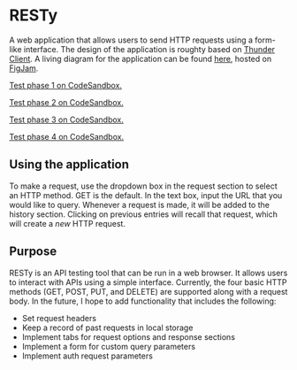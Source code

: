 # RESTy

A web application that allows users to send HTTP requests using a form-like interface. The design of the application is roughty based on [Thunder Client](https://www.thunderclient.com/).
A living diagram for the application can be found [here](https://www.figma.com/file/zjEXRgVFWfxPtkjXgSXJsV/RESTy-Diagram?node-id=0%3A1), hosted on [FigJam](https://www.figma.com/figjam/).

[Test phase 1 on CodeSandbox.](https://codesandbox.io/p/github/ShepleySound/resty/phase-1?file=%2Fsrc%2Fapp.scss&workspace=%257B%2522activeFileId%2522%253A%2522cl9nf3f3u0008lrhl6loc4874%2522%252C%2522openFiles%2522%253A%255B%2522%252Fsrc%252Fapp.scss%2522%252C%2522%252Fsrc%252Fcomponents%252Ffooter%252Ffooter.scss%2522%252C%2522%252Fsrc%252Fcomponents%252Fheader%252Fheader.scss%2522%252C%2522%252Fsrc%252Fcomponents%252Fresults%252Fresults.scss%2522%252C%2522%252Fsrc%252Fcomponents%252Fform%252Fform.scss%2522%252C%2522%252Fsrc%252Fcomponents%252Fresults%252Findex.js%2522%252C%2522%252Fsrc%252Fcomponents%252Ffooter%252Findex.js%2522%252C%2522%252Fsrc%252Fcomponents%252Fheader%252Findex.js%2522%252C%2522%252Fsrc%252Fcomponents%252Fform%252Findex.js%2522%252C%2522%252Fsrc%252Fapp.test.js%2522%252C%2522%252Fsrc%252Fapp.js%2522%252C%2522%252Fsrc%252Findex.js%2522%255D%252C%2522sidebarPanel%2522%253A%2522GIT%2522%252C%2522gitSidebarPanel%2522%253A%2522PR%2522%252C%2522sidekickItems%2522%253A%255B%257B%2522type%2522%253A%2522TASK_LOG%2522%252C%2522taskId%2522%253A%2522test%2522%252C%2522key%2522%253A%2522cl9nj1l5w02k9356i30ab89kp%2522%252C%2522isMinimized%2522%253Afalse%257D%252C%257B%2522type%2522%253A%2522PREVIEW%2522%252C%2522taskId%2522%253A%2522start%2522%252C%2522port%2522%253A3000%252C%2522key%2522%253A%2522cl9nfcdzj01hn356i8k5whynx%2522%252C%2522isMinimized%2522%253Afalse%257D%255D%257D)

[Test phase 2 on CodeSandbox.](https://codesandbox.io/p/github/ShepleySound/resty/phase-2?file=%2FREADME.md&workspace=%257B%2522activeFileId%2522%253A%2522cl9nf3f3s0003lrhlf2bb3mfx%2522%252C%2522openFiles%2522%253A%255B%255D%252C%2522sidebarPanel%2522%253A%2522EXPLORER%2522%252C%2522gitSidebarPanel%2522%253A%2522COMMIT%2522%252C%2522sidekickItems%2522%253A%255B%257B%2522type%2522%253A%2522PREVIEW%2522%252C%2522taskId%2522%253A%2522start%2522%252C%2522port%2522%253A3000%252C%2522key%2522%253A%2522cl9p8ydgd008x356hfkg5i5d5%2522%252C%2522isMinimized%2522%253Afalse%257D%255D%257D)

[Test phase 3 on CodeSandbox.](https://codesandbox.io/p/github/ShepleySound/resty/phase-3?file=%2FREADME.md&workspace=%257B%2522activeFileId%2522%253A%2522cl9nf3f3s0003lrhlf2bb3mfx%2522%252C%2522openFiles%2522%253A%255B%255D%252C%2522sidebarPanel%2522%253A%2522EXPLORER%2522%252C%2522gitSidebarPanel%2522%253A%2522COMMIT%2522%252C%2522sidekickItems%2522%253A%255B%257B%2522type%2522%253A%2522PREVIEW%2522%252C%2522taskId%2522%253A%2522start%2522%252C%2522port%2522%253A3000%252C%2522key%2522%253A%2522cl9qgbh7o009n356h159822t0%2522%252C%2522isMinimized%2522%253Afalse%257D%255D%257D)

[Test phase 4 on CodeSandbox.](https://codesandbox.io/p/github/ShepleySound/resty/phase-3?file=%2FREADME.md&workspace=%257B%2522activeFileId%2522%253A%2522cl9nf3f3s0003lrhlf2bb3mfx%2522%252C%2522openFiles%2522%253A%255B%255D%252C%2522sidebarPanel%2522%253A%2522EXPLORER%2522%252C%2522gitSidebarPanel%2522%253A%2522COMMIT%2522%252C%2522sidekickItems%2522%253A%255B%257B%2522type%2522%253A%2522PREVIEW%2522%252C%2522taskId%2522%253A%2522start%2522%252C%2522port%2522%253A3000%252C%2522key%2522%253A%2522cl9qgbh7o009n356h159822t0%2522%252C%2522isMinimized%2522%253Afalse%257D%255D%257D)

## Using the application

To make a request, use the dropdown box in the request section to select an HTTP method. GET is the default. In the text box, input the URL that you would like to query. Whenever a request is made, it will be added to the history section. Clicking on previous entries will recall that request, which will create a *new* HTTP request.

## Purpose

RESTy is an API testing tool that can be run in a web browser. It allows users to interact with APIs using a simple interface. Currently, the four basic HTTP methods (GET, POST, PUT, and DELETE) are supported along with a request body. In the future, I hope to add functionality that includes the following:

- Set request headers
- Keep a record of past requests in local storage
- Implement tabs for request options and response sections
- Implement a form for custom query parameters
- Implement auth request parameters
